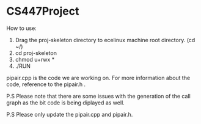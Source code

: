 CS447Project
============

How to use:

1. Drag the proj-skeleton directory to ecelinux machine root directory. (cd ~/)
2. cd proj-skeleton
3. chmod u+rwx *
4. ./RUN


pipair.cpp is the code we are working on.
For more information about the code, reference to the pipair.h .

P.S Please note that there are some issues with the generation of the call graph as the bit code is being diplayed as well.

P.S  Please only update the pipair.cpp and pipair.h.

